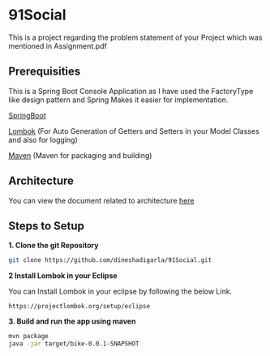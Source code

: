 # 91Social

This is a project regarding the problem statement of your Project which was mentioned in Assignment.pdf


## Prerequisities

This is a Spring Boot Console Application as I have used the FactoryType like design pattern and Spring Makes it easier for implementation.

[SpringBoot](https://spring.io/projects/spring-boot) 

[Lombok](https://projectlombok.org/) (For Auto Generation of Getters and Setters in your Model Classes and also for logging)

[Maven](https://maven.apache.org/) (Maven for packaging and building)

## Architecture
You can view the document related to architecture [here](https://docs.google.com/document/d/1lLsWjXzgrc3PpO1WXoGGn18WaSxyGdSRaOt8efaBW0g/edit?usp=sharing)

## Steps to Setup

**1. Clone the git Repository**
```bash
git clone https://github.com/dineshadigarla/91Social.git
```

**2 Install Lombok in your Eclipse**

You can Install Lombok in your eclipse by following the below Link.

```
https://projectlombok.org/setup/eclipse
```

**3. Build and run the app using maven**

```bash
mvn package
java -jar target/bike-0.0.1-SNAPSHOT

```
